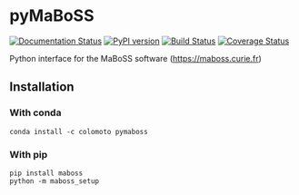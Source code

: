 # pyMaBoSS

[![Documentation Status](https://readthedocs.org/projects/pymaboss/badge/?version=latest)](http://pymaboss.readthedocs.io/en/latest/?badge=latest)
[![PyPI version](https://badge.fury.io/py/maboss.svg)](https://badge.fury.io/py/maboss)
[![Build Status](https://travis-ci.org/vincent-noel/pyMaBoSS.svg?branch=develop)](https://travis-ci.org/vincent-noel/pyMaBoSS)
[![Coverage Status](https://coveralls.io/repos/github/colomoto/pyMaBoSS/badge.svg?branch=develop)](https://coveralls.io/github/colomoto/pyMaBoSS?branch=develop)

Python interface for the MaBoSS software (https://maboss.curie.fr)

## Installation

### With conda

```
conda install -c colomoto pymaboss
```

### With pip

```
pip install maboss
python -m maboss_setup
```

